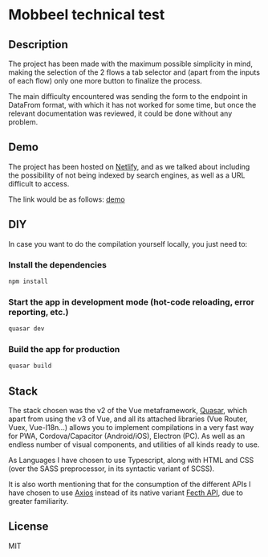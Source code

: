 # Mobbeel technical test

## Description

The project has been made with the maximum possible simplicity in mind, making the selection of the 2 flows a tab selector and (apart from the inputs of each flow) only one more button to finalize the process.

The main difficulty encountered was sending the form to the endpoint in DataFrom format, with which it has not worked for some time, but once the relevant documentation was reviewed, it could be done without any problem.

## Demo

The project has been hosted on [Netlify](https://www.netlify.com/), and as we talked about including the possibility of not being indexed by search engines, as well as a URL difficult to access.

The link would be as follows: [demo](https://elegant-lewin-ac6893.netlify.app/)

## DIY

In case you want to do the compilation yourself locally, you just need to:

### Install the dependencies

```bash
npm install
```

### Start the app in development mode (hot-code reloading, error reporting, etc.)

```bash
quasar dev
```

### Build the app for production

```bash
quasar build
```

## Stack

The stack chosen was the v2 of the Vue metaframework, [Quasar](https://quasar.dev/), which apart from using the v3 of Vue, and all its attached libraries (Vue Router, Vuex, Vue-I18n...) allows you to implement compilations in a very fast way for PWA, Cordova/Capacitor (Android/iOS), Electron (PC). As well as an endless number of visual components, and utilities of all kinds ready to use.

As Languages I have chosen to use Typescript, along with HTML and CSS (over the SASS preprocessor, in its syntactic variant of SCSS).

It is also worth mentioning that for the consumption of the different APIs I have chosen to use [Axios](https://axios-http.com/) instead of its native variant [Fecth API](https://developer.mozilla.org/en-US/docs/Web/API/Fetch_API), due to greater familiarity.

## License

MIT
